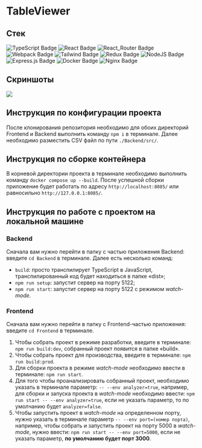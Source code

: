 # TableViewer

## Стек
![TypeScript Badge](https://img.shields.io/badge/TypeScript-informational?style=for-the-badge&logo=typescript&labelColor=rgb(30,30,46)&color=rgb(30,30,46))
![React Badge](https://img.shields.io/badge/React-informational?style=for-the-badge&logo=react&labelColor=rgb(30,30,46)&color=rgb(30,30,46))
![React_Router Badge](https://img.shields.io/badge/React_Router-informational?style=for-the-badge&logo=react-router&labelColor=rgb(30,30,46)&color=rgb(30,30,46))
![Webpack Badge](https://img.shields.io/badge/Webpack-informational?style=for-the-badge&logo=webpack&labelColor=rgb(30,30,46)&color=rgb(30,30,46))
![Tailwind Badge](https://img.shields.io/badge/Tailwind_CSS-informational?style=for-the-badge&logo=tailwind-css&labelColor=rgb(30,30,46)&color=rgb(30,30,46))
![Redux Badge](https://img.shields.io/badge/Redux-informational?style=for-the-badge&logo=redux&labelColor=rgb(30,30,46)&color=rgb(30,30,46)&logoColor=rgb(118,74,188))
![NodeJS Badge](https://img.shields.io/badge/Node.JS-informational?style=for-the-badge&logo=node.js&labelColor=rgb(30,30,46)&color=rgb(30,30,46))
![Express.js Badge](https://img.shields.io/badge/Express.JS-informational?style=for-the-badge&logo=express&labelColor=rgb(30,30,46)&color=rgb(30,30,46)&logoColor=%2361DAFB)
![Docker Badge](https://img.shields.io/badge/Docker-informational?style=for-the-badge&logo=docker&labelColor=rgb(30,30,46)&color=rgb(30,30,46))
![Nginx Badge](https://img.shields.io/badge/Nginx-informational?style=for-the-badge&logo=nginx&labelColor=rgb(30,30,46)&color=rgb(30,30,46)&logoColor=%23009639)

## Скриншоты
![](https://imgur.com/DpKrhMp)

## Инструкция по конфигурации проекта
После клонирования репозитория необходимо для обоих директорий Frontend и Backend выполнить команду `npm i` в терминале. Далее необходимо разместить CSV файл по пути `./Backend/src/`.

## Инструкция по сборке контейнера
В корневой директории проекта в терминале необходимо выполнить команду `docker compose up --build`. После успешной сборки приложение будет работать по адресу `http://localhost:8085/` или равносильно `http://127.0.0.1:8085/`.

## Инструкция по работе с проектом на локальной машине

### Backend
Сначала вам нужно перейти в папку с частью приложения Backend: введите `cd Backend` в терминале.
Далее есть несколько команд:
- `build`: просто транспилирует TypeScript в JavaScript, транспилированный код будет находиться в папке «dist»;
- `npm run setup`: запустит сервер на порту 5122;
- `npm run start`: запустит сервер на порту 5122 с режимом *watch-mode*.

### Frontend
Сначала вам нужно перейти в папку с Frontend-частью приложения: введите `cd Frontend` в терминале.

1. Чтобы собрать проект в режиме разработки, введите в терминале: `npm run build:dev`, собранный проект появится в папке «build».
2. Чтобы собрать проект для производства, введите в терминале: `npm run build:prod`.
3. Для сборки проекта в режиме *watch-mode* необходимо ввести в терминале: `npm run start`.
4. Для того чтобы проанализировать собранный проект, необходимо указать в терминале параметр: `-- --env analyzer=true`, например, для сборки и запуска проекта в *watch-mode* необходимо ввести: `npm run start -- --env analyzer=true`, если не указать параметр, то по умолчанию будет `analyzer=false`.
5. Чтобы запустить проект в *watch-mode* на определенном порту, нужно указать в терминале параметр `-- --env port=(номер порта)`, например, чтобы собрать и запустить проект на порту 5000 в *watch-mode*, нужно ввести: `npm run start -- --env port=5000`, если не указать параметр, **по умолчанию будет порт 3000**.
